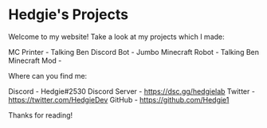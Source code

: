 # Hedgie's Projects

Welcome to my website! Take a look at my projects which I made:

MC Printer - 
Talking Ben Discord Bot -
Jumbo Minecraft Robot - 
Talking Ben Minecraft Mod - 

Where can you find me:

Discord - Hedgie#2530
Discord Server - https://dsc.gg/hedgielab
Twitter - https://twitter.com/HedgieDev
GitHub - https://github.com/Hedgie1

Thanks for reading!
